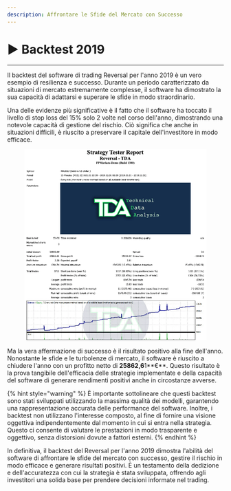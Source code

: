 ```yaml
---
description: Affrontare le Sfide del Mercato con Successo
---
```


# ▶ Backtest 2019

***

Il backtest del software di trading Reversal per l'anno 2019 è un vero esempio di resilienza e successo. Durante un periodo caratterizzato da situazioni di mercato estremamente complesse, il software ha dimostrato la sua capacità di adattarsi e superare le sfide in modo straordinario.

Una delle evidenze più significative è il fatto che il software ha toccato il livello di stop loss del 15% solo 2 volte nel corso dell'anno, dimostrando una notevole capacità di gestione del rischio. Ciò significa che anche in situazioni difficili, è riuscito a preservare il capitale dell'investitore in modo efficace.

<figure><img src="../../../.gitbook/assets/2019.gif" alt=""><figcaption></figcaption></figure>

Ma la vera affermazione di successo è il risultato positivo alla fine dell'anno. Nonostante le sfide e le turbolenze di mercato, il software è riuscito a chiudere l'anno con un profitto netto di **25862,6**1**€**. Questo risultato è la prova tangibile dell'efficacia delle strategie implementate e della capacità del software di generare rendimenti positivi anche in circostanze avverse.

{% hint style="warning" %}
È importante sottolineare che questi backtest sono stati sviluppati utilizzando la massima qualità dei modelli, garantendo una rappresentazione accurata delle performance del software. Inoltre, i backtest non utilizzano l'interesse composto, al fine di fornire una visione oggettiva indipendentemente dal momento in cui si entra nella strategia. Questo ci consente di valutare le prestazioni in modo trasparente e oggettivo, senza distorsioni dovute a fattori esterni.
{% endhint %}

In definitiva, il backtest del Reversal per l'anno 2019 dimostra l'abilità del software di affrontare le sfide del mercato con successo, gestire il rischio in modo efficace e generare risultati positivi. È un testamento della dedizione e dell'accuratezza con cui la strategia è stata sviluppata, offrendo agli investitori una solida base per prendere decisioni informate nel trading.

